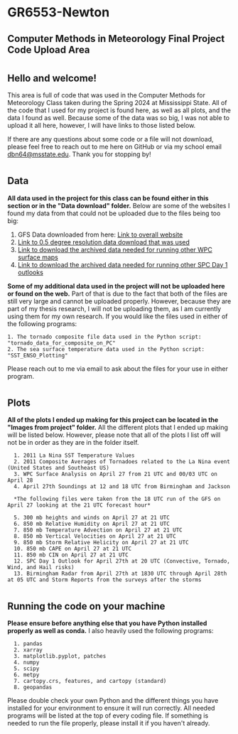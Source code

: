 # GR6553-Newton
**Computer Methods in Meteorology Final Project Code Upload Area**
-

#
**Hello and welcome!**
-

This area is full of code that was used in the Computer Methods for Meteorology Class taken during the Spring 2024 at Mississippi State.
All of the code that I used for my project is found here, as well as all plots, and the data I found as well.
Because some of the data was so big, I was not able to upload it all here, however, I will have links to those listed below.

If there are any questions about some code or a file will not download, please feel free to reach out to me here on GitHub or via my school email dbn64@msstate.edu.
Thank you for stopping by!

#
**Data**
-

**All data used in the project for this class can be found either in this section or in the "Data download" folder.**
Below are some of the websites I found my data from that could not be uploaded due to the files being too big:
    
  1. GFS Data downloaded from here: [Link to overall website](https://www.ncei.noaa.gov/products/weather-climate-models/global-forecast) 
  2. [Link to 0.5 degree resolution data download that was used](https://www.ncei.noaa.gov/has/HAS.FileAppRouter?datasetname=GFSGRB24&subqueryby=STATION&applname=&outdest=FILE)
  3. [Link to download the archived data needed for running other WPC surface maps](https://www.mesonet.agron.iastate.edu/wx/afos/p.php?pil=CODSUS&e=202010201500)
  4. [Link to download the archived data needed for running other SPC Day 1 outlooks](https://www.spc.noaa.gov/archive/)

**Some of my additional data used in the project will not be uploaded here or found on the web.**
Part of that is due to the fact that both of the files are still very large and cannot be uploaded properly.
However, because they are part of my thesis research, I will not be uploading them, as I am currently using them for my own research.
If you would like the files used in either of the following programs:

    1. The tornado composite file data used in the Python script: "tornado_data_for_composite_on_PC"
    2. The sea surface temperature data used in the Python script: "SST_ENSO_Plotting"

Please reach out to me via email to ask about the files for your use in either program.

#
**Plots**
-

**All of the plots I ended up making for this project can be located in the "Images from project" folder.**
All the different plots that I ended up making will be listed below. However, please note that all of the plots I list off will not be in order as they are in the folder itself.

      1. 2011 La Nina SST Temperature Values
      2. 2011 Composite Averages of Tornadoes related to the La Nina event (United States and Southeast US)
      3. WPC Surface Analysis on April 27 from 21 UTC and 00/03 UTC on April 28
      4. April 27th Soundings at 12 and 18 UTC from Birmingham and Jackson
      
      *The following files were taken from the 18 UTC run of the GFS on April 27 looking at the 21 UTC forecast hour*
      
      5. 300 mb heights and winds on April 27 at 21 UTC
      6. 850 mb Relative Humidity on April 27 at 21 UTC
      7. 850 mb Temperature Advection on April 27 at 21 UTC
      8. 850 mb Vertical Velocities on April 27 at 21 UTC
      9. 850 mb Storm Relative Helicity on April 27 at 21 UTC
      10. 850 mb CAPE on April 27 at 21 UTC
      11. 850 mb CIN on April 27 at 21 UTC
      12. SPC Day 1 Outlook for April 27th at 20 UTC (Convective, Tornado, Wind, and Hail risks)
      13. Birmingham Radar from April 27th at 1830 UTC through April 28th at 05 UTC and Storm Reports from the surveys after the storms

#
**Running the code on your machine**
-

**Please ensure before anything else that you have Python installed properly as well as conda.**
I also heavily used the following programs:

      1. pandas
      2. xarray
      3. matplotlib.pyplot, patches
      4. numpy
      5. scipy
      6. metpy
      7. cartopy.crs, features, and cartopy (standard)
      8. geopandas

  Please double check your own Python and the different things you have installed for your environment to ensure it will run correctly.
  All needed programs will be listed at the top of every coding file. If something is needed to run the file properly, please install it if you haven't already.
      
